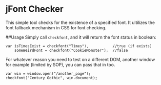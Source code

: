 # jFont Checker
This simple tool checks for the existence of a specified font. It ultilizes the font fallback mechanism in CSS for font checking.

##Usage
Simply call `checkfont`, and it will return the font status in boolean:

    var isTimesExist = checkfont("Times"),           //true (if exists)
        someWeirdFont = checkfont("CookieMonster");  //false

For whatever reason you need to test on a different DOM, another window for example (limited by SOP), you can pass that in too.

	var win = window.open("/another_page");
	checkfont("Century Gothic", win.document);